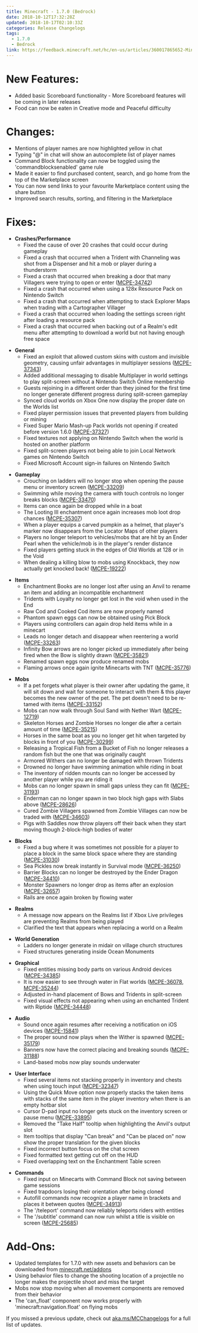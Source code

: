 ```yaml
---
title: Minecraft - 1.7.0 (Bedrock)
date: 2018-10-12T17:32:28Z
updated: 2018-10-17T02:10:33Z
categories: Release Changelogs
tags:
  - 1.7.0
  - Bedrock
link: https://feedback.minecraft.net/hc/en-us/articles/360017865652-Minecraft-1-7-0-Bedrock-
---
```


# New Features:

- Added basic Scoreboard functionality - More Scoreboard features will be coming in later releases
- Food can now be eaten in Creative mode and Peaceful difficulty

# Changes:

- Mentions of player names are now highlighted yellow in chat
- Typing "@" in chat will show an autocomplete list of player names
- Command Block functionality can now be toggled using the 'commandblocksenabled' game rule
- Made it easier to find purchased content, search, and go home from the top of the Marketplace screen
- You can now send links to your favourite Marketplace content using the share button
- Improved search results, sorting, and filtering in the Marketplace

# Fixes:

- **Crashes/Performance**
  - Fixed the cause of over 20 crashes that could occur during gameplay 
  - Fixed a crash that occurred when a Trident with Channeling was shot from a Dispenser and hit a mob or player during a thunderstorm 
  - Fixed a crash that occurred when breaking a door that many Villagers were trying to open or enter ([MCPE-34742](https://bugs.mojang.com/browse/MCPE-34742))
  - Fixed a crash that occurred when using a 128x Resource Pack on Nintendo Switch 
  - Fixed a crash that occurred when attempting to stack Explorer Maps when trading with a Cartographer Villager
  - Fixed a crash that occurred when loading the settings screen right after loading a resource pack
  - Fixed a crash that occurred when backing out of a Realm's edit menu after attempting to download a world but not having enough free space 

<!-- -->

- **General**
  - Fixed an exploit that allowed custom skins with custom and invisible geometry, causing unfair advantages in multiplayer sessions ([MCPE-37343](https://bugs.mojang.com/browse/MCPE-37343))
  - Added additional messaging to disable Multiplayer in world settings to play split-screen without a Nintendo Switch Online membership 
  - Guests rejoining in a different order than they joined for the first time no longer generate different progress during split-screen gameplay 
  - Synced cloud worlds on Xbox One now display the proper date on the Worlds list 
  - Fixed player permission issues that prevented players from building or mining 
  - Fixed Super Mario Mash-up Pack worlds not opening if created before version 1.6.0 ([MCPE-37327](https://bugs.mojang.com/browse/MCPE-37327))
  - Fixed textures not applying on Nintendo Switch when the world is hosted on another platform 
  - Fixed split-screen players not being able to join Local Network games on Nintendo Switch 
  - Fixed Microsoft Account sign-in failures on Nintendo Switch 

<!-- -->

- **Gameplay**
  - Crouching on ladders will no longer stop when opening the pause menu or inventory screen ([MCPE-33209](https://bugs.mojang.com/browse/MCPE-33209))
  - Swimming while moving the camera with touch controls no longer breaks blocks ([MCPE-33470](https://bugs.mojang.com/browse/MCPE-33470))
  - Items can once again be dropped while in a boat 
  - The Looting III enchantment once again increases mob loot drop chances ([MCPE-35307](https://bugs.mojang.com/browse/MCPE-35307))
  - When a player equips a carved pumpkin as a helmet, that player's marker now disappears from the Locator Maps of other players 
  - Players no longer teleport to vehicles/mobs that are hit by an Ender Pearl when the vehicle/mob is in the player's render distance 
  - Fixed players getting stuck in the edges of Old Worlds at 128 or in the Void 
  - When dealing a killing blow to mobs using Knockback, they now actually get knocked back! ([MCPE-19222](https://bugs.mojang.com/browse/MCPE-19222))

<!-- -->

- **Items**
  - Enchantment Books are no longer lost after using an Anvil to rename an item and adding an incompatible enchantment 
  - Tridents with Loyalty no longer get lost in the void when used in the End 
  - Raw Cod and Cooked Cod items are now properly named 
  - Phantom spawn eggs can now be obtained using Pick Block
  - Players using controllers can again drop held items while in a minecart 
  - Leads no longer detach and disappear when reentering a world ([MCPE-33263](https://bugs.mojang.com/browse/MCPE-33263))
  - Infinity Bow arrows are no longer picked up immediately after being fired when the Bow is slightly drawn ([MCPE-35821](https://bugs.mojang.com/browse/MCPE-35821))
  - Renamed spawn eggs now produce renamed mobs 
  - Flaming arrows once again ignite Minecarts with TNT ([MCPE-35776](https://bugs.mojang.com/browse/MCPE-35776))

<!-- -->

- **Mobs**
  - If a pet forgets what player is their owner after updating the game, it will sit down and wait for someone to interact with them & this player becomes the new owner of the pet. The pet doesn't need to be re-tamed with items ([MCPE-33152](https://bugs.mojang.com/browse/MCPE-33152))
  - Mobs can now walk through Soul Sand with Nether Wart ([MCPE-12719](https://bugs.mojang.com/browse/MCPE-12719))
  - Skeleton Horses and Zombie Horses no longer die after a certain amount of time ([MCPE-35215](https://bugs.mojang.com/browse/MCPE-35215))
  - Horses in the same boat as you no longer get hit when targeted by blocks in front of you ([MCPE-30299](https://bugs.mojang.com/browse/MCPE-30299))
  - Releasing a Tropical Fish from a Bucket of Fish no longer releases a random fish but the one that was originally caught 
  - Armored Withers can no longer be damaged with thrown Tridents 
  - Drowned no longer have swimming animation while riding in boat 
  - The inventory of ridden mounts can no longer be accessed by another player while you are riding it 
  - Mobs can no longer spawn in small gaps unless they can fit ([MCPE-31193](https://bugs.mojang.com/browse/MCPE-31193))
  - Enderman can no longer spawn in two block high gaps with Slabs above ([MCPE-28626](https://bugs.mojang.com/browse/MCPE-28626))
  - Cured Zombie Villagers spawned from Zombie Villages can now be traded with ([MCPE-34603](https://bugs.mojang.com/browse/MCPE-34603))
  - Pigs with Saddles now throw players off their back when they start moving though 2-block-high bodies of water 

<!-- -->

- **Blocks**
  - Fixed a bug where it was sometimes not possible for a player to place a block in the same block space where they are standing ([MCPE-31030](https://bugs.mojang.com/browse/MCPE-31030))
  - Sea Pickles now break instantly in Survival mode ([MCPE-36250](https://bugs.mojang.com/browse/MCPE-36250))
  - Barrier Blocks can no longer be destroyed by the Ender Dragon ([MCPE-34410](https://bugs.mojang.com/browse/MCPE-34410))
  - Monster Spawners no longer drop as items after an explosion ([MCPE-32657](https://bugs.mojang.com/browse/MCPE-32657))
  - Rails are once again broken by flowing water

<!-- -->

- **Realms**
  - A message now appears on the Realms list if Xbox Live privileges are preventing Realms from being played
  - Clarified the text that appears when replacing a world on a Realm 

<!-- -->

- **World Generation**
  - Ladders no longer generate in midair on village church structures 
  - Fixed structures generating inside Ocean Monuments 

<!-- -->

- **Graphical**
  - Fixed entities missing body parts on various Android devices ([MCPE-34385](https://bugs.mojang.com/browse/MCPE-34385))
  - It is now easier to see through water in Flat worlds ([MCPE-36078](https://bugs.mojang.com/browse/MCPE-36078), [MCPE-35244](https://bugs.mojang.com/browse/MCPE-35244))
  - Adjusted in-hand placement of Bows and Tridents in split-screen 
  - Fixed visual effects not appearing when using an enchanted Trident with Riptide ([MCPE-34448](https://bugs.mojang.com/browse/MCPE-34448))

<!-- -->

- **Audio**
  - Sound once again resumes after receiving a notification on iOS devices ([MCPE-15841](https://bugs.mojang.com/browse/MCPE-15841))
  - The proper sound now plays when the Wither is spawned ([MCPE-35179](https://bugs.mojang.com/browse/MCPE-35179))
  - Banners now have the correct placing and breaking sounds ([MCPE-31188](https://bugs.mojang.com/browse/MCPE-31188))
  - Land-based mobs now play sounds underwater 

<!-- -->

- **User Interface**
  - Fixed several items not stacking properly in inventory and chests when using touch input ([MCPE-32347](https://bugs.mojang.com/browse/MCPE-32347))
  - Using the Quick Move option now properly stacks the taken items with stacks of the same item in the player inventory when there is an empty hotbar slot 
  - Cursor D-pad input no longer gets stuck on the inventory screen or pause menu ([MCPE-33895](https://bugs.mojang.com/browse/MCPE-33895))
  - Removed the "Take Half" tooltip when highlighting the Anvil's output slot 
  - Item tooltips that display "Can break" and "Can be placed on" now show the proper translation for the given blocks 
  - Fixed incorrect button focus on the chat screen 
  - Fixed formatted text getting cut off on the HUD 
  - Fixed overlapping text on the Enchantment Table screen

<!-- -->

- **Commands**
  - Fixed input on Minecarts with Command Block not saving between game sessions 
  - Fixed trapdoors losing their orientation after being cloned 
  - Autofill commands now recognize a player name in brackets and places it between quotes ([MCPE-34913](https://bugs.mojang.com/browse/MCPE-34913))
  - The '/teleport' command now reliably teleports riders with entities
  - The '/subtitle' command can now run whilst a title is visible on screen ([MCPE-25685](https://bugs.mojang.com/browse/MCPE-25685))

# Add-Ons:

- Updated templates for 1.7.0 with new assets and behaviors can be downloaded from [minecraft.net/addons](https://minecraft.net/addons)
- Using behavior files to change the shooting location of a projectile no longer makes the projectile shoot and miss the target
- Mobs now stop moving when all movement components are removed from their behavior 
- The 'can_float' component now works properly with 'minecraft:navigation.float' on flying mobs

If you missed a previous update, check out [aka.ms/MCChangelogs](https://aka.ms/MCChangelogs) for a full list of updates.
